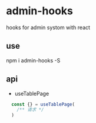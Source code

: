 # admin-hooks
hooks for admin systom with react

## use
npm i admin-hooks -S

## api
* useTablePage

```typescript
  const {} = useTablePage(
    /** 请求 */
  )
```
